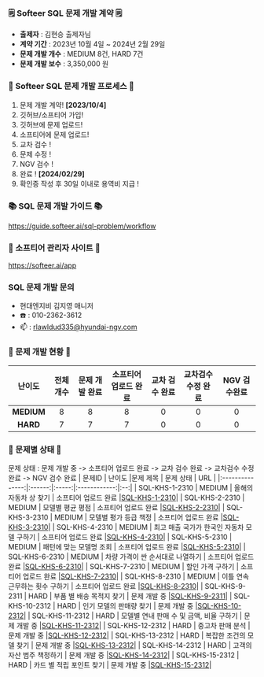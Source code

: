 ### 🗒️ Softeer SQL 문제 개발 계약 🗒️
- **출제자** : 김현승 출제자님
- **계약 기간** : 2023년 10월 4일 ~ 2024년 2월 29일  
- **문제 개발 개수** : MEDIUM 8건, HARD 7건  
- **문제 개발 보수** : 3,350,000 원

### 💚 Softeer SQL 문제 개발 프로세스 💚
1. 문제 개발 계약!   **[2023/10/4]**
2. 깃허브/소프티어 가입!
3. 깃허브에 문제 업로드!
4. 소프티어에 문제 업로드!
5. 교차 검수 !
6. 문제 수정 !
7. NGV 검수 !
8. 완료 !  **[2024/02/29]**
9. 확인증 작성 후 30일 이내로 용역비 지급 ! 

### 📚 SQL 문제 개발 가이드 📚
https://guide.softeer.ai/sql-problem/workflow

### 🌼 소프티어 관리자 사이트 🌼
https://softeer.ai/app
  
### SQL 문제 개발 문의 
- 현대엔지비 김지영 매니저 
- ☎️ : 010-2362-3612
- 📫 : rlawldud335@hyundai-ngv.com

### 📍 문제 개발 현황 📍
| 난이도  | 전체 개수 | 문제 개발 완료 | 소프티어 업로드 완료 | 교차 검수 완료 | 교차검수 수정 완료 | NGV 검수완료 |
|:------------:|:-----:|:------------:|:---------------:|:------------:|:------------:|:-------------:|
| **MEDIUM**  |   8    |      8        |       8       |      0       |       0        |       0        |
| **HARD**    |    7   |      7        |       7        |      0       |       0       |       0        |

### 📌 문제별 상태 📌
문제 상태 : 문제 개발 중 -> 소프티어 업로드 완료 -> 교차 검수 완료 -> 교차검수 수정 완료 -> NGV 검수 완료
| 문제ID  | 난이도 |문제 제목 | 문제 상태 | URL |
|:---------------:|:------:|:-----:|:------------:|:--:|
| SQL-KHS-1-2310  |  MEDIUM  |   올해의 자동차 상 찾기                |      소프티어 업로드 완료                         |[SQL-KHS-1-2310](https://github.com/Softeer-Problems-KimHyunSeung/SQL-KHS-1-2310)|
| SQL-KHS-2-2310  |  MEDIUM  |   모델별 평균 평점                     |      소프티어 업로드 완료                         |[SQL-KHS-2-2310](https://github.com/Softeer-Problems-KimHyunSeung/SQL-KHS-2-2310)|
| SQL-KHS-3-2310  |  MEDIUM  |   모델별 평가 등급 책정                |      소프티어 업로드 완료                          |[SQL-KHS-3-2310](https://github.com/Softeer-Problems-KimHyunSeung/SQL-KHS-3-2310)|
| SQL-KHS-4-2310  |  MEDIUM  |   최고 매출 국가가 한국인 자동차 모델 구하기        |     소프티어 업로드 완료                  |[SQL-KHS-4-2310](https://github.com/Softeer-Problems-KimHyunSeung/SQL-KHS-4-2310)|
| SQL-KHS-5-2310  |  MEDIUM  |   패턴에 맞는 모델명 조회               |      소프티어 업로드 완료                          |[SQL-KHS-5-2310](https://github.com/Softeer-Problems-KimHyunSeung/SQL-KHS-5-2310)|
| SQL-KHS-6-2310  |  MEDIUM  |   차량 가격이 싼 순서대로 나열하기        |      소프티어 업로드 완료                |[SQL-KHS-6-2310](https://github.com/Softeer-Problems-KimHyunSeung/SQL-KHS-6-2310)|
| SQL-KHS-7-2310  |  MEDIUM  |   할인 가격 구하기                        |      소프티어 업로드 완료                               |[SQL-KHS-7-2310](https://github.com/Softeer-Problems-KimHyunSeung/SQL-KHS-7-2310)|
| SQL-KHS-8-2310  |  MEDIUM  |   이틀 연속 근무하는 횟수 구하기             |      소프티어 업로드 완료                    |[SQL-KHS-8-2310](https://github.com/Softeer-Problems-KimHyunSeung/SQL-KHS-8-2310)|
| SQL-KHS-9-2311  |  HARD  |   부품 별 배송 목적지 찾기                  |      문제 개발 중                        |[SQL-KHS-9-2311](https://github.com/Softeer-Problems-KimHyunSeung/SQL-KHS-9-2311)|
| SQL-KHS-10-2312  |  HARD  |   인기 모델의 판매량 찾기                  |      문제 개발 중                        |[SQL-KHS-10-2312](https://github.com/Softeer-Problems-KimHyunSeung/SQL-KHS-10-2312)|
| SQL-KHS-11-2312  |  HARD  |   모델별 연내 판매 수 및 금액, 비율 구하기    |      문제 개발 중        |[SQL-KHS-11-2312](https://github.com/Softeer-Problems-KimHyunSeung/SQL-KHS-11-2312)|
| SQL-KHS-12-2312  |  HARD  |   중고차 판매 분석                          |      문제 개발 중                                |[SQL-KHS-12-2312](https://github.com/Softeer-Problems-KimHyunSeung/SQL-KHS-12-2312)|
| SQL-KHS-13-2312  |  HARD  |   복잡한 조건의 모델 찾기                      |      문제 개발 중                          |[SQL-KHS-13-2312](https://github.com/Softeer-Problems-KimHyunSeung/SQL-KHS-13-2312)|
| SQL-KHS-14-2312  |  HARD  |   고객의 자산 범주 책정하기                    |      문제 개발 중                        |[SQL-KHS-14-2312](https://github.com/Softeer-Problems-KimHyunSeung/SQL-KHS-14-2312)|
| SQL-KHS-15-2312  |  HARD  |   카드 별 적립 포인트 찾기                     |      문제 개발 중                       |[SQL-KHS-15-2312](https://github.com/Softeer-Problems-KimHyunSeung/SQL-KHS-15-2312)|
